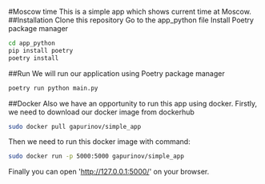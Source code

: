 #Moscow time
This is a simple app which shows current time at Moscow.
##Installation
Clone this repository
Go to the app_python file
Install Poetry package manager 
```bash
cd app_python
pip install poetry
poetry install
```
##Run
We will run our application using Poetry package manager
```bash
poetry run python main.py
```
##Docker
Also we have an opportunity to run this app using docker.
Firstly, we need to download our docker image from dockerhub
```bash
sudo docker pull gapurinov/simple_app
```
Then we need to run this docker image with command:
```bash
sudo docker run -p 5000:5000 gapurinov/simple_app
```
Finally you can open 'http://127.0.0.1:5000/' on your browser.
